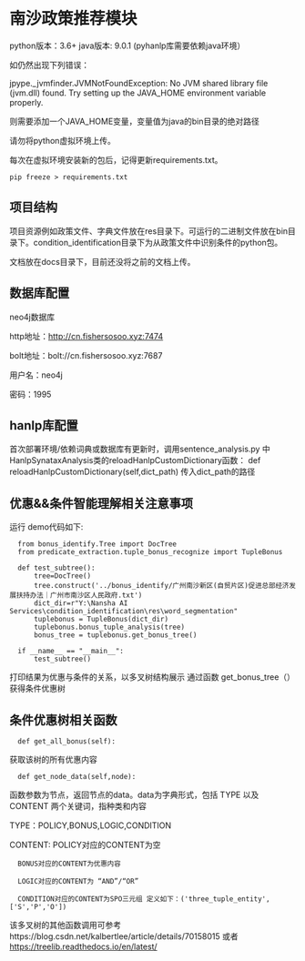 # 南沙政策推荐模块

python版本：3.6+
java版本: 9.0.1 (pyhanlp库需要依赖java环境）

如仍然出现下列错误：

jpype._jvmfinder.JVMNotFoundException: No JVM shared library file (jvm.dll) found. Try setting up the JAVA_HOME environment variable properly.

则需要添加一个JAVA_HOME变量，变量值为java的bin目录的绝对路径

请勿将python虚拟环境上传。

每次在虚拟环境安装新的包后，记得更新requirements.txt。

```
pip freeze > requirements.txt
```

## 项目结构

项目资源例如政策文件、字典文件放在res目录下。可运行的二进制文件放在bin目录下。condition_identification目录下为从政策文件中识别条件的python包。

文档放在docs目录下，目前还没将之前的文档上传。

## 数据库配置

neo4j数据库

http地址：http://cn.fishersosoo.xyz:7474

bolt地址：bolt://cn.fishersosoo.xyz:7687

用户名：neo4j

密码：1995

## hanlp库配置
首次部署环境/依赖词典或数据库有更新时，调用sentence_analysis.py 中HanlpSynataxAnalysis类的reloadHanlpCustomDictionary函数：
      def reloadHanlpCustomDictionary(self,dict_path)
传入dict_path的路径

## 优惠&&条件智能理解相关注意事项
运行 demo代码如下:

      from bonus_identify.Tree import DocTree
      from predicate_extraction.tuple_bonus_recognize import TupleBonus

      def test_subtree():
          tree=DocTree()
          tree.construct('../bonus_identify/广州南沙新区(自贸片区)促进总部经济发展扶持办法｜广州市南沙区人民政府.txt')
          dict_dir=r"Y:\Nansha AI Services\condition_identification\res\word_segmentation"
          tuplebonus = TupleBonus(dict_dir)
          tuplebonus.bonus_tuple_analysis(tree)
          bonus_tree = tuplebonus.get_bonus_tree()
    
      if __name__ == "__main__":
          test_subtree()

打印结果为优惠与条件的关系，以多叉树结构展示
通过函数 get_bonus_tree（）获得条件优惠树

## 条件优惠树相关函数
      def get_all_bonus(self):
      
获取该树的所有优惠内容
      
      
      def get_node_data(self,node):
      
函数参数为节点，返回节点的data。data为字典形式，包括 TYPE 以及 CONTENT 两个关键词，指种类和内容


TYPE：POLICY,BONUS,LOGIC,CONDITION

CONTENT:
      POLICY对应的CONTENT为空
      
      BONUS对应的CONTENT为优惠内容
      
      LOGIC对应的CONTENT为 “AND”/“OR”
      
      CONDITION对应的CONTENT为SPO三元组 定义如下：('three_tuple_entity', ['S','P','O'])
 
该多叉树的其他函数调用可参考https://blog.csdn.net/kalbertlee/article/details/70158015 或者 https://treelib.readthedocs.io/en/latest/
            
